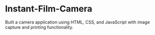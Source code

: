 # Instant-Film-Camera
Built a camera application using HTML, CSS, and JavaScript with image capture and printing functionality.
